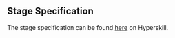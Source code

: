 ## Stage Specification

The stage specification can be found [here](https://hyperskill.org/projects/62/stages/335/implement) on Hyperskill.